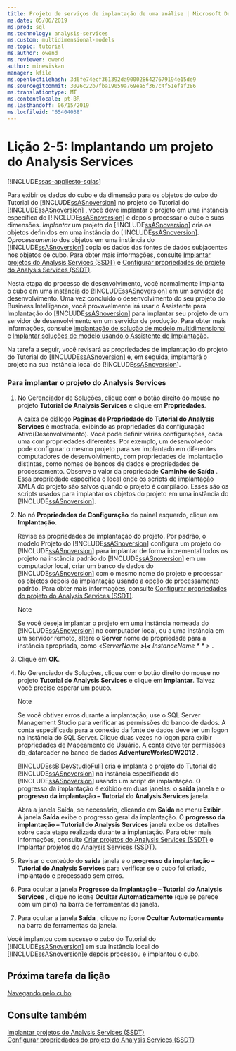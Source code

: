 ```yaml
---
title: Projeto de serviços de implantação de uma análise | Microsoft Docs
ms.date: 05/06/2019
ms.prod: sql
ms.technology: analysis-services
ms.custom: multidimensional-models
ms.topic: tutorial
ms.author: owend
ms.reviewer: owend
author: minewiskan
manager: kfile
ms.openlocfilehash: 3d6fe74ecf361392da9000286427679194e15de9
ms.sourcegitcommit: 3026c22b7fba19059a769ea5f367c4f51efaf286
ms.translationtype: MT
ms.contentlocale: pt-BR
ms.lasthandoff: 06/15/2019
ms.locfileid: "65404038"
---
```

# <a name="lesson-2-5---deploying-an-analysis-services-project"></a>Lição 2-5: Implantando um projeto do Analysis Services
[!INCLUDE[ssas-appliesto-sqlas](../../includes/ssas-appliesto-sqlas.md)]

Para exibir os dados do cubo e da dimensão para os objetos do cubo do Tutorial do [!INCLUDE[ssASnoversion](../../includes/ssasnoversion-md.md)] no projeto do Tutorial do [!INCLUDE[ssASnoversion](../../includes/ssasnoversion-md.md)] , você deve implantar o projeto em uma instância específica do [!INCLUDE[ssASnoversion](../../includes/ssasnoversion-md.md)] e depois processar o cubo e suas dimensões. *Implantar* um projeto  do [!INCLUDE[ssASnoversion](../../includes/ssasnoversion-md.md)] cria os objetos definidos em uma instância do [!INCLUDE[ssASnoversion](../../includes/ssasnoversion-md.md)]. O*processamento* dos objetos em uma instância do [!INCLUDE[ssASnoversion](../../includes/ssasnoversion-md.md)] copia os dados das fontes de dados subjacentes nos objetos de cubo. Para obter mais informações, consulte [Implantar projetos do Analysis Services &#40;SSDT&#41;](../multidimensional-models/deploy-analysis-services-projects-ssdt.md) e [Configurar propriedades de projeto do Analysis Services &#40;SSDT&#41;](../multidimensional-models/configure-analysis-services-project-properties-ssdt.md).  
  
Nesta etapa do processo de desenvolvimento, você normalmente implanta o cubo em uma instância do [!INCLUDE[ssASnoversion](../../includes/ssasnoversion-md.md)] em um servidor de desenvolvimento. Uma vez concluído o desenvolvimento do seu projeto do Business Intelligence, você provavelmente irá usar o Assistente para Implantação do [!INCLUDE[ssASnoversion](../../includes/ssasnoversion-md.md)] para implantar seu projeto de um servidor de desenvolvimento em um servidor de produção. Para obter mais informações, consulte [Implantação de solução de modelo multidimensional](../multidimensional-models/multidimensional-model-solution-deployment.md) e [Implantar soluções de modelo usando o Assistente de Implantação](../multidimensional-models/deploy-model-solutions-using-the-deployment-wizard.md).  
  
Na tarefa a seguir, você revisará as propriedades de implantação do projeto do Tutorial do [!INCLUDE[ssASnoversion](../../includes/ssasnoversion-md.md)] e, em seguida, implantará o projeto na sua instância local do [!INCLUDE[ssASnoversion](../../includes/ssasnoversion-md.md)].  
  
### <a name="to-deploy-the-analysis-services-project"></a>Para implantar o projeto do Analysis Services  
  
1.  No Gerenciador de Soluções, clique com o botão direito do mouse no projeto **Tutorial do Analysis Services** e clique em **Propriedades**.  
  
    A caixa de diálogo **Páginas de Propriedade do Tutorial do Analysis Services** é mostrada, exibindo as propriedades da configuração Ativo(Desenvolvimento). Você pode definir várias configurações, cada uma com propriedades diferentes. Por exemplo, um desenvolvedor pode configurar o mesmo projeto para ser implantado em diferentes computadores de desenvolvimento, com propriedades de implantação distintas, como nomes de bancos de dados e propriedades de processamento. Observe o valor da propriedade **Caminho de Saída** . Essa propriedade especifica o local onde os scripts de implantação XMLA do projeto são salvos quando o projeto é compilado. Esses são os scripts usados para implantar os objetos do projeto em uma instância do [!INCLUDE[ssASnoversion](../../includes/ssasnoversion-md.md)].  
  
2.  No nó **Propriedades de Configuração** do painel esquerdo, clique em **Implantação**.  
  
    Revise as propriedades de implantação do projeto. Por padrão, o modelo Projeto do [!INCLUDE[ssASnoversion](../../includes/ssasnoversion-md.md)] configura um projeto do [!INCLUDE[ssASnoversion](../../includes/ssasnoversion-md.md)] para implantar de forma incremental todos os projeto na instância padrão do [!INCLUDE[ssASnoversion](../../includes/ssasnoversion-md.md)] em um computador local, criar um banco de dados do [!INCLUDE[ssASnoversion](../../includes/ssasnoversion-md.md)] com o mesmo nome do projeto e processar os objetos depois da implantação usando a opção de processamento padrão. Para obter mais informações, consulte [Configurar propriedades do projeto do Analysis Services &#40;SSDT&#41;](../multidimensional-models/configure-analysis-services-project-properties-ssdt.md).  
  
    > [!NOTE]  
    > Se você deseja implantar o projeto em uma instância nomeada do [!INCLUDE[ssASnoversion](../../includes/ssasnoversion-md.md)] no computador local, ou a uma instância em um servidor remoto, altere o **Server** nome de propriedade para a instância apropriada, como \<*ServerName **>\\<** InstanceName * * >* .  
  
3.  Clique em **OK**.  
  
4.  No Gerenciador de Soluções, clique com o botão direito do mouse no projeto **Tutorial do Analysis Services** e clique em **Implantar**. Talvez você precise esperar um pouco.  
  
    > [!NOTE]  
    > Se você obtiver erros durante a implantação, use o SQL Server Management Studio para verificar as permissões do banco de dados. A conta especificada para a conexão da fonte de dados deve ter um logon na instância do SQL Server. Clique duas vezes no logon para exibir propriedades de Mapeamento de Usuário. A conta deve ter permissões db_datareader no banco de dados **AdventureWorksDW2012** .  
  
    [!INCLUDE[ssBIDevStudioFull](../../includes/ssbidevstudiofull-md.md)] cria e implanta o projeto do Tutorial do [!INCLUDE[ssASnoversion](../../includes/ssasnoversion-md.md)] na instância especificada do [!INCLUDE[ssASnoversion](../../includes/ssasnoversion-md.md)] usando um script de implantação. O progresso da implantação é exibido em duas janelas: o **saída** janela e o **progresso da implantação – Tutorial do Analysis Services** janela.  
  
    Abra a janela Saída, se necessário, clicando em **Saída** no menu **Exibir** . A janela **Saída** exibe o progresso geral da implantação. O **progresso da implantação – Tutorial do Analysis Services** janela exibe os detalhes sobre cada etapa realizada durante a implantação. Para obter mais informações, consulte [Criar projetos do Analysis Services &#40;SSDT&#41;](../multidimensional-models/build-analysis-services-projects-ssdt.md) e [Implantar projetos do Analysis Services &#40;SSDT&#41;](../multidimensional-models/deploy-analysis-services-projects-ssdt.md).  
  
5.  Revisar o conteúdo do **saída** janela e o **progresso da implantação – Tutorial do Analysis Services** para verificar se o cubo foi criado, implantado e processado sem erros.  
  
6.  Para ocultar a janela **Progresso da Implantação – Tutorial do Analysis Services** , clique no ícone **Ocultar Automaticamente** (que se parece com um pino) na barra de ferramentas da janela.  
  
7.  Para ocultar a janela **Saída** , clique no ícone **Ocultar Automaticamente** na barra de ferramentas da janela.  
  
Você implantou com sucesso o cubo do Tutorial do [!INCLUDE[ssASnoversion](../../includes/ssasnoversion-md.md)] em sua instância local do [!INCLUDE[ssASnoversion](../../includes/ssasnoversion-md.md)]e depois processou e implantou o cubo.  
  
## <a name="next-task-in-lesson"></a>Próxima tarefa da lição  
[Navegando pelo cubo](lesson-2-6-browsing-the-cube.md)  
  
## <a name="see-also"></a>Consulte também  
[Implantar projetos do Analysis Services &#40;SSDT&#41;](../multidimensional-models/deploy-analysis-services-projects-ssdt.md)  
[Configurar propriedades do projeto do Analysis Services &#40;SSDT&#41;](../multidimensional-models/configure-analysis-services-project-properties-ssdt.md)  
  
  
  
